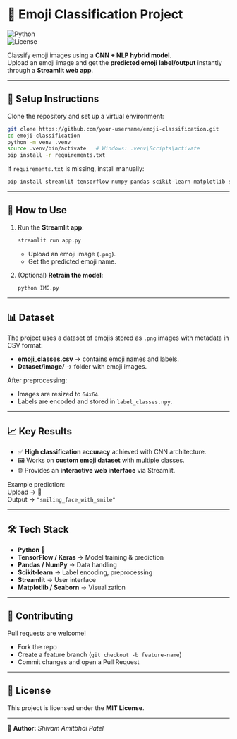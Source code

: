 # 🤖 Emoji Classification Project  

![Python](https://img.shields.io/badge/python-3.12-blue)  
![License](https://img.shields.io/badge/license-MIT-green)  

Classify emoji images using a **CNN + NLP hybrid model**.  
Upload an emoji image and get the **predicted emoji label/output** instantly through a **Streamlit web app**.  

---

## 📂 Setup Instructions  

Clone the repository and set up a virtual environment:  

```bash
git clone https://github.com/your-username/emoji-classification.git
cd emoji-classification
python -m venv .venv
source .venv/bin/activate   # Windows: .venv\Scripts\activate
pip install -r requirements.txt
```  

If `requirements.txt` is missing, install manually:  

```bash
pip install streamlit tensorflow numpy pandas scikit-learn matplotlib seaborn pillow imageio
```  

---

## 🔄 How to Use  

1. Run the **Streamlit app**:  
   ```bash
   streamlit run app.py
   ```  
   - Upload an emoji image (`.png`).  
   - Get the predicted emoji name.  

2. (Optional) **Retrain the model**:  
   ```bash
   python IMG.py
   ```  

---

## 📊 Dataset  

The project uses a dataset of emojis stored as `.png` images with metadata in CSV format:  

- **emoji_classes.csv** → contains emoji names and labels.  
- **Dataset/image/** → folder with emoji images.  

After preprocessing:  
- Images are resized to `64x64`.  
- Labels are encoded and stored in `label_classes.npy`.  

---

## 📈 Key Results  

- ✅ **High classification accuracy** achieved with CNN architecture.  
- 🖼️ Works on **custom emoji dataset** with multiple classes.  
- 🌐 Provides an **interactive web interface** via Streamlit.  

Example prediction:  
Upload → 🙂  
Output → `"smiling_face_with_smile"`  

---

## 🛠️ Tech Stack  

- **Python** 🐍  
- **TensorFlow / Keras** → Model training & prediction  
- **Pandas / NumPy** → Data handling  
- **Scikit-learn** → Label encoding, preprocessing  
- **Streamlit** → User interface  
- **Matplotlib / Seaborn** → Visualization  

---

## 🤝 Contributing  

Pull requests are welcome!  
- Fork the repo  
- Create a feature branch (`git checkout -b feature-name`)  
- Commit changes and open a Pull Request  

---

## 📜 License  

This project is licensed under the **MIT License**.  

---

📌 **Author:** *Shivam Amitbhai Patel*  
